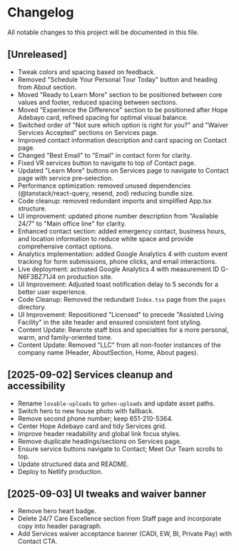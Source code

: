 # Changelog

All notable changes to this project will be documented in this file.

## [Unreleased]
- Tweak colors and spacing based on feedback.
- Removed "Schedule Your Personal Tour Today" button and heading from About section.
- Moved "Ready to Learn More" section to be positioned between core values and footer, reduced spacing between sections.
- Moved "Experience the Difference" section to be positioned after Hope Adebayo card, refined spacing for optimal visual balance.
- Switched order of "Not sure which option is right for you?" and "Waiver Services Accepted" sections on Services page.
- Improved contact information description and card spacing on Contact page.
- Changed "Best Email" to "Email" in contact form for clarity.
- Fixed VR services button to navigate to top of Contact page.
- Updated "Learn More" buttons on Services page to navigate to Contact page with service pre-selection.
- Performance optimization: removed unused dependencies (@tanstack/react-query, resend, zod) reducing bundle size.
- Code cleanup: removed redundant imports and simplified App.tsx structure.
- UI improvement: updated phone number description from "Available 24/7" to "Main office line" for clarity.
- Enhanced contact section: added emergency contact, business hours, and location information to reduce white space and provide comprehensive contact options.
- Analytics implementation: added Google Analytics 4 with custom event tracking for form submissions, phone clicks, and email interactions.
- Live deployment: activated Google Analytics 4 with measurement ID G-N6F3BZ71J4 on production site.
- UI Improvement: Adjusted toast notification delay to 5 seconds for a better user experience.
- Code Cleanup: Removed the redundant `Index.tsx` page from the `pages` directory.
- UI Improvement: Repositioned "Licensed" to precede "Assisted Living Facility" in the site header and ensured consistent font styling.
- Content Update: Rewrote staff bios and specialties for a more personal, warm, and family-oriented tone.
- Content Update: Removed "LLC" from all non-footer instances of the company name (Header, AboutSection, Home, About pages).

## [2025-09-02] Services cleanup and accessibility
- Rename `lovable-uploads` to `gohen-uploads` and update asset paths.
- Switch hero to new house photo with fallback.
- Remove second phone number; keep 651-210-5364.
- Center Hope Adebayo card and tidy Services grid.
- Improve header readability and global link focus styles.
- Remove duplicate headings/sections on Services page.
- Ensure service buttons navigate to Contact; Meet Our Team scrolls to top.
- Update structured data and README.
- Deploy to Netlify production.

## [2025-09-03] UI tweaks and waiver banner
- Remove hero heart badge.
- Delete 24/7 Care Excellence section from Staff page and incorporate copy into header paragraph.
- Add Services waiver acceptance banner (CADI, EW, BI, Private Pay) with Contact CTA.